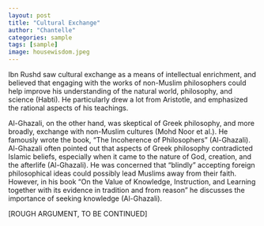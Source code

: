 ```yaml
---
layout: post
title: "Cultural Exchange"
author: "Chantelle"
categories: sample
tags: [sample]
image: housewisdom.jpeg
---
```

Ibn Rushd saw cultural exchange as a means of intellectual enrichment, and believed that engaging with the works of non-Muslim philosophers could help improve his understanding of the natural world, philosophy, and science (Habti). He particularly drew a lot from Aristotle, and emphasized the rational aspects of his teachings.

Al-Ghazali, on the other hand, was skeptical of Greek philosophy, and more broadly, exchange with non-Muslim cultures (Mohd Noor et al.). He famously wrote the book, “The Incoherence of Philosophers” (Al-Ghazali). Al-Ghazali often pointed out that aspects of Greek philosophy contradicted Islamic beliefs, especially when it came to the nature of God, creation, and the afterlife (Al-Ghazali). He was concerned that “blindly” accepting foreign philosophical ideas could possibly lead Muslims away from their faith. However, in his book “On the Value of Knowledge, Instruction, and Learning together with its evidence in tradition and from reason” he discusses the importance of seeking knowledge (Al-Ghazali). 

[ROUGH ARGUMENT, TO BE CONTINUED]